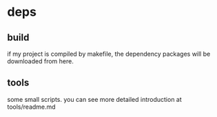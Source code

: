 # deps

## build
if my project is compiled by makefile, the dependency packages will be downloaded from here.
  
## tools
some small scripts. you can see more detailed introduction at tools/readme.md


